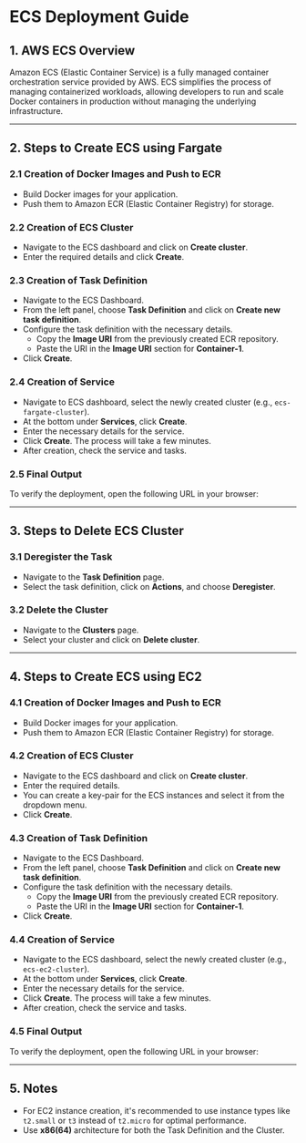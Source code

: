 # ECS Deployment Guide

## 1. AWS ECS Overview
Amazon ECS (Elastic Container Service) is a fully managed container orchestration service provided by AWS. ECS simplifies the process of managing containerized workloads, allowing developers to run and scale Docker containers in production without managing the underlying infrastructure.

---

## 2. Steps to Create ECS using Fargate

### 2.1 Creation of Docker Images and Push to ECR
- Build Docker images for your application.
- Push them to Amazon ECR (Elastic Container Registry) for storage.

### 2.2 Creation of ECS Cluster
- Navigate to the ECS dashboard and click on **Create cluster**.
- Enter the required details and click **Create**.

### 2.3 Creation of Task Definition
- Navigate to the ECS Dashboard.
- From the left panel, choose **Task Definition** and click on **Create new task definition**.
- Configure the task definition with the necessary details.
  - Copy the **Image URI** from the previously created ECR repository.
  - Paste the URI in the **Image URI** section for **Container-1**.
- Click **Create**.

### 2.4 Creation of Service
- Navigate to ECS dashboard, select the newly created cluster (e.g., `ecs-fargate-cluster`).
- At the bottom under **Services**, click **Create**.
- Enter the necessary details for the service.
- Click **Create**. The process will take a few minutes.
- After creation, check the service and tasks.

### 2.5 Final Output
To verify the deployment, open the following URL in your browser:



---

## 3. Steps to Delete ECS Cluster

### 3.1 Deregister the Task
- Navigate to the **Task Definition** page.
- Select the task definition, click on **Actions**, and choose **Deregister**.

### 3.2 Delete the Cluster
- Navigate to the **Clusters** page.
- Select your cluster and click on **Delete cluster**.

---

## 4. Steps to Create ECS using EC2

### 4.1 Creation of Docker Images and Push to ECR
- Build Docker images for your application.
- Push them to Amazon ECR (Elastic Container Registry) for storage.

### 4.2 Creation of ECS Cluster
- Navigate to the ECS dashboard and click on **Create cluster**.
- Enter the required details.
- You can create a key-pair for the ECS instances and select it from the dropdown menu.
- Click **Create**.

### 4.3 Creation of Task Definition
- Navigate to the ECS Dashboard.
- From the left panel, choose **Task Definition** and click on **Create new task definition**.
- Configure the task definition with the necessary details.
  - Copy the **Image URI** from the previously created ECR repository.
  - Paste the URI in the **Image URI** section for **Container-1**.
- Click **Create**.

### 4.4 Creation of Service
- Navigate to the ECS dashboard, select the newly created cluster (e.g., `ecs-ec2-cluster`).
- At the bottom under **Services**, click **Create**.
- Enter the necessary details for the service.
- Click **Create**. The process will take a few minutes.
- After creation, check the service and tasks.

### 4.5 Final Output
To verify the deployment, open the following URL in your browser:



---

## 5. Notes
- For EC2 instance creation, it's recommended to use instance types like `t2.small` or `t3` instead of `t2.micro` for optimal performance.
- Use **x86(64)** architecture for both the Task Definition and the Cluster.

